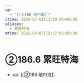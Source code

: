 ```yaml
---
up:
  - "[[②186 地中海]]"
ctime: 2025-03-01T13:09:06+08:00
aliases:
  - 累旺特海
mtime: 2025-09-09T12:37:06+08:00
---
```


# ②186.6 累旺特海

- up: [[②186 地中海]]
